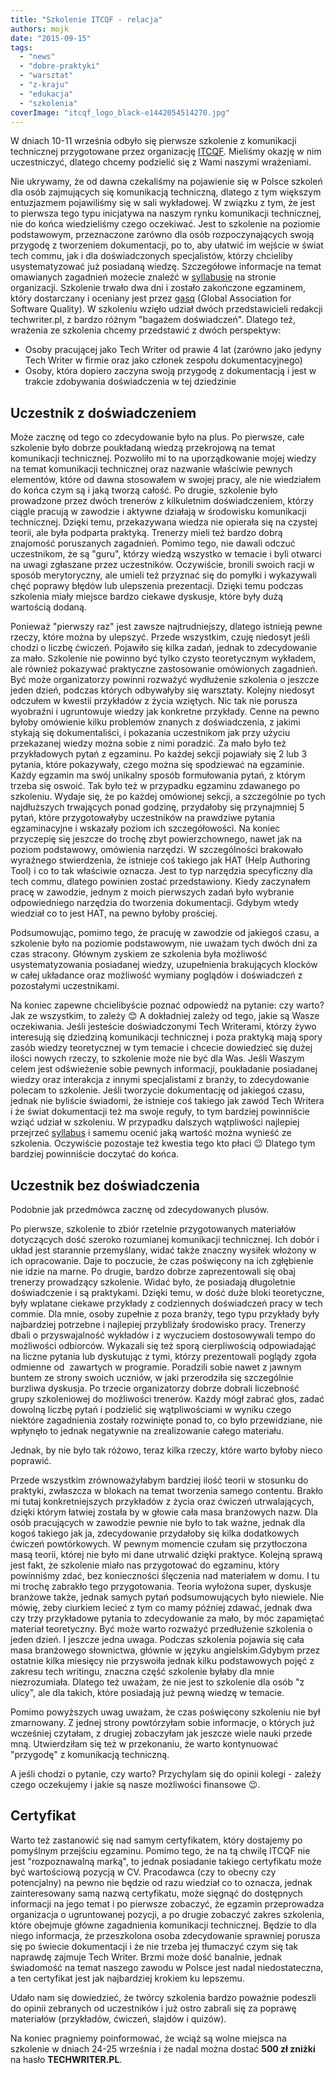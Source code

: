 ```yaml
---
title: "Szkolenie ITCQF - relacja"
authors: mojk
date: "2015-09-15"
tags:
  - "news"
  - "dobre-praktyki"
  - "warsztat"
  - "z-kraju"
  - "edukacja"
  - "szkolenia"
coverImage: "itcqf_logo_black-e1442054514270.jpg"
---
```


W dniach 10-11 września odbyło się pierwsze szkolenie z komunikacji technicznej
przygotowane przez organizację [ITCQF](http://itcqf.org/). Mieliśmy okazję w nim
uczestniczyć, dlatego chcemy podzielić się z Wami naszymi wrażeniami.

Nie ukrywamy, że od dawna czekaliśmy na pojawienie się w Polsce szkoleń dla osób
zajmujących się komunikacją techniczną, dlatego z tym większym entuzjazmem
pojawiliśmy się w sali wykładowej. W związku z tym, że jest to pierwsza tego
typu inicjatywa na naszym rynku komunikacji technicznej, nie do końca
wiedzieliśmy czego oczekiwać. Jest to szkolenie na poziomie podstawowym,
przeznaczone zarówno dla osób rozpoczynających swoją przygodę z tworzeniem
dokumentacji, po to, aby ułatwić im wejście w świat tech commu, jak i dla
doświadczonych specjalistów, którzy chcieliby usystematyzować już posiadaną
wiedzę. Szczegółowe informacje na temat omawianych zagadnień możecie znaleźć w
[syllabusie](http://itcqf.org/wp-content/uploads/2015/04/ITCQF_Syllabus_v1_02Dec2014.pdf)
na stronie organizacji. Szkolenie trwało dwa dni i zostało zakończone egzaminem,
który dostarczany i oceniany jest przez [gasq](http://pl.gasq.org/) (Global
Association for Software Quality). W szkoleniu wzięło udział dwóch
przedstawicieli redakcji techwriter.pl, z bardzo różnym "bagażem doświadczeń".
Dlatego też, wrażenia ze szkolenia chcemy przedstawić z dwóch perspektyw:

- Osoby pracującej jako Tech Writer od prawie 4 lat (zarówno jako jedyny Tech
  Writer w firmie oraz jako członek zespołu dokumentacyjnego)
- Osoby, która dopiero zaczyna swoją przygodę z dokumentacją i jest w trakcie
  zdobywania doświadczenia w tej dziedzinie

## Uczestnik z doświadczeniem

Może zacznę od tego co zdecydowanie było na plus. Po pierwsze, całe szkolenie
było dobrze poukładaną wiedzą przekrojową na temat komunikacji technicznej.
Pozwoliło mi to na uporządkowanie mojej wiedzy na temat komunikacji technicznej
oraz nazwanie właściwie pewnych elementów, które od dawna stosowałem w swojej
pracy, ale nie wiedziałem do końca czym są i jaką tworzą całość. Po drugie,
szkolenie było prowadzone przez dwóch trenerów z kilkuletnim doświadczeniem,
którzy ciągle pracują w zawodzie i aktywne działają w środowisku komunikacji
technicznej. Dzięki temu, przekazywana wiedza nie opierała się na czystej
teorii, ale była podparta praktyką. Trenerzy mieli też bardzo dobrą znajomość
poruszanych zagadnień. Pomimo tego, nie dawali odczuć uczestnikom, że są "guru",
którzy wiedzą wszystko w temacie i byli otwarci na uwagi zgłaszane przez
uczestników. Oczywiście, bronili swoich racji w sposób merytoryczny, ale umieli
też przyznać się do pomyłki i wykazywali chęć poprawy błędów lub ulepszenia
prezentacji. Dzięki temu podczas szkolenia miały miejsce bardzo ciekawe
dyskusje, które były dużą wartością dodaną.

Ponieważ "pierwszy raz" jest zawsze najtrudniejszy, dlatego istnieją pewne
rzeczy, które można by ulepszyć. Przede wszystkim, czuję niedosyt jeśli chodzi o
liczbę ćwiczeń. Pojawiło się kilka zadań, jednak to zdecydowanie za mało.
Szkolenie nie powinno być tylko czysto teoretycznym wykładem, ale również
pokazywać praktyczne zastosowanie omówionych zagadnień. Być może organizatorzy
powinni rozważyć wydłużenie szkolenia o jeszcze jeden dzień, podczas których
odbywałyby się warsztaty. Kolejny niedosyt odczułem w kwestii przykładów z życia
wziętych. Nic tak nie porusza wyobraźni i ugruntowuje wiedzy jak konkretne
przykłady. Cenne na pewno byłoby omówienie kilku problemów znanych z
doświadczenia, z jakimi stykają się dokumentaliści, i pokazania uczestnikom jak
przy użyciu przekazanej wiedzy można sobie z nimi poradzić. Za mało było też
przykładowych pytań z egzaminu. Po każdej sekcji pojawiały się 2 lub 3 pytania,
które pokazywały, czego można się spodziewać na egzaminie. Każdy egzamin ma swój
unikalny sposób formułowania pytań, z którym trzeba się oswoić. Tak było też w
przypadku egzaminu zdawanego po szkoleniu. Wydaje się, że po każdej omówionej
sekcji, a szczególnie po tych najdłuższych trwających ponad godzinę, przydałoby
się przynajmniej 5 pytań, które przygotowałyby uczestników na prawdziwe pytania
egzaminacyjne i wskazały poziom ich szczegółowości. Na koniec przyczepię się
jeszcze do trochę zbyt powierzchownego, nawet jak na poziom podstawowy,
omówienia narzędzi. W szczególności brakowało wyraźnego stwierdzenia, że
istnieje coś takiego jak HAT (Help Authoring Tool) i co to tak właściwie
oznacza. Jest to typ narzędzia specyficzny dla tech commu, dlatego powinien
zostać przedstawiony. Kiedy zaczynałem pracę w zawodzie, jednym z moich
pierwszych zadań było wybranie odpowiedniego narzędzia do tworzenia
dokumentacji. Gdybym wtedy wiedział co to jest HAT, na pewno byłoby prościej.

Podsumowując, pomimo tego, że pracuję w zawodzie od jakiegoś czasu, a szkolenie
było na poziomie podstawowym, nie uważam tych dwóch dni za czas stracony.
Głównym zyskiem ze szkolenia była możliwość usystematyzowania posiadanej wiedzy,
uzupełnienia brakujących klocków w całej układance oraz możliwość wymiany
poglądów i doświadczeń z pozostałymi uczestnikami.

Na koniec zapewne chcielibyście poznać odpowiedź na pytanie: czy warto? Jak ze
wszystkim, to zależy 😊 A dokładniej zależy od tego, jakie są Wasze oczekiwania.
Jeśli jesteście doświadczonymi Tech Writerami, którzy żywo interesują się
dziedziną komunikacji technicznej i poza praktyką mają spory zasób wiedzy
teoretycznej w tym temacie i chcecie dowiedzieć się dużej ilości nowych rzeczy,
to szkolenie może nie być dla Was. Jeśli Waszym celem jest odświeżenie sobie
pewnych informacji, poukładanie posiadanej wiedzy oraz interakcja z innymi
specjalistami z branży, to zdecydowanie polecam to szkolenie. Jeśli tworzycie
dokumentację od jakiegoś czasu, jednak nie byliście świadomi, że istnieje coś
takiego jak zawód Tech Writera i że świat dokumentacji też ma swoje reguły, to
tym bardziej powinniście wziąć udział w szkoleniu. W przypadku dalszych
wątpliwości najlepiej przejrzeć
[syllabus](http://itcqf.org/wp-content/uploads/2015/04/ITCQF_Syllabus_v1_02Dec2014.pdf)
i samemu ocenić jaką wartość można wynieść ze szkolenia. Oczywiście pozostaje
też kwestia tego kto płaci 😉 Dlatego tym bardziej powinniście doczytać do
końca.

## Uczestnik bez doświadczenia

Podobnie jak przedmówca zacznę od zdecydowanych plusów.

Po pierwsze, szkolenie to zbiór rzetelnie przygotowanych materiałów dotyczących
dość szeroko rozumianej komunikacji technicznej. Ich dobór i układ jest
starannie przemyślany, widać także znaczny wysiłek włożony w ich opracowanie.
Daje to poczucie, że czas poświęcony na ich zgłębienie nie idzie na marne. Po
drugie, bardzo dobrze zaprezentowali się obaj trenerzy prowadzący szkolenie.
Widać było, że posiadają długoletnie doświadczenie i są praktykami. Dzięki temu,
w dość duże bloki teoretyczne, były wplatane ciekawe przykłady z codziennych
doświadczeń pracy w tech commie. Dla mnie, osoby zupełnie z poza branży, tego
typu przykłady były najbardziej potrzebne i najlepiej przybliżały środowisko
pracy. Trenerzy dbali o przyswajalność wykładów i z wyczuciem dostosowywali
tempo do możliwości odbiorców. Wykazali się też sporą cierpliwością odpowiadająć
na liczne pytania lub dyskutując z tymi, którzy prezentowali poglądy zgoła
odmienne od  zawartych w programie. Poradzili sobie nawet z jawnym buntem ze
strony swoich uczniów, w jaki przerodziła się szczególnie burzliwa dyskusja. Po
trzecie organizatorzy dobrze dobrali liczebność grupy szkoleniowej do możliwości
trenerów. Każdy mógł zabrać głos, zadać dowolną liczbę pytań i podzielić się
wątpliwościami w wyniku czego niektóre zagadnienia zostały rozwinięte ponad to,
co było przewidziane, nie wpłynęło to jednak negatywnie na zrealizowanie całego
materiału.

Jednak, by nie było tak różowo, teraz kilka rzeczy, które warto byłoby nieco
poprawić.

Przede wszystkim zrównoważyłabym bardziej ilość teorii w stosunku do praktyki,
zwłaszcza w blokach na temat tworzenia samego contentu. Brakło mi tutaj
konkretniejszych przykładów z życia oraz ćwiczeń utrwalających, dzięki którym
łatwiej została by w głowie cała masa branżowych nazw. Dla osób pracujących w
zawodzie pewnie nie było to tak ważne, jednak dla kogoś takiego jak ja,
zdecydowanie przydałoby się kilka dodatkowych ćwiczeń powtórkowych. W pewnym
momencie czułam się przytłoczona masą teorii, której nie było mi dane utrwalić
dzięki praktyce. Kolejną sprawą jest fakt, że szkolenie miało nas przygotować do
egzaminu, który powinniśmy zdać, bez konieczności ślęczenia nad materiałem w
domu. I tu mi trochę zabrakło tego przygotowania. Teoria wyłożona super,
dyskusje branżowe także, jednak samych pytań podsumowujących było niewiele. Nie
mówię, żeby ciurkiem lecieć z tym co mamy później zdawać, jednak dwa czy trzy
przykładowe pytania to zdecydowanie za mało, by móc zapamiętać materiał
teoretyczny. Być może warto rozważyć przedłużenie szkolenia o jeden dzień. I
jeszcze jedna uwaga. Podczas szkolenia pojawia się cała masa branżowego
słownictwa, głównie w języku angielskim.Gdybym przez ostatnie kilka miesięcy nie
przyswoiła jednak kilku podstawowych pojęć z zakresu tech writingu, znaczna
część szkolenie byłaby dla mnie niezrozumiała. Dlatego też uważam, że nie jest
to szkolenie dla osób "z ulicy", ale dla takich, które posiadają już pewną
wiedzę w temacie.

Pomimo powyższych uwag uważam, że czas poświęcony szkoleniu nie był zmarnowany.
Z jednej strony powtórzyłam sobie informacje, o których już wcześniej czytałam,
z drugiej zobaczyłam jak jeszcze wiele nauki przede mną. Utwierdziłam się też w
przekonaniu, że warto kontynuować "przygodę" z komunikacją techniczną.

A jeśli chodzi o pytanie, czy warto? Przychylam się do opinii kolegi - zależy
czego oczekujemy i jakie są nasze możliwości finansowe 😉.

## Certyfikat

Warto też zastanowić się nad samym certyfikatem, który dostajemy po pomyślnym
przejściu egzaminu. Pomimo tego, że na tą chwilę ITCQF nie jest "rozpoznawalną
marką", to jednak posiadanie takiego certyfikatu może być wartościową pozycją w
CV. Pracodawca (czy to obecny czy potencjalny) na pewno nie będzie od razu
wiedział co to oznacza, jednak zainteresowany samą nazwą certyfikatu, może
sięgnąć do dostępnych informacji na jego temat i po pierwsze zobaczyć, że
egzamin przeprowadza organizacja o ugruntowanej pozycji, a po drugie zobaczyć
zakres szkolenia, które obejmuje główne zagadnienia komunikacji technicznej.
Będzie to dla niego informacja, że przeszkolona osoba zdecydowanie sprawniej
porusza się po świecie dokumentacji i że nie trzeba jej tłumaczyć czym się tak
naprawdę zajmuje Tech Writer. Brzmi może dość banalnie, jednak świadomość na
temat naszego zawodu w Polsce jest nadal niedostateczna, a ten certyfikat jest
jak najbardziej krokiem ku lepszemu.

Udało nam się dowiedzieć, że twórcy szkolenia bardzo poważnie podeszli do opinii
zebranych od uczestników i już ostro zabrali się za poprawę materiałów
(przykładów, ćwiczeń, slajdów i quizów).

Na koniec pragniemy poinformować, że wciąż są wolne miejsca na szkolenie w
dniach 24-25 września i że nadal można dostać **500 zł zniżki** na hasło
**TECHWRITER.PL**.
